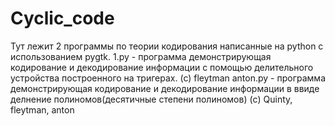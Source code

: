 Cyclic_code
===========

Тут лежит 2 программы по теории кодирования написанные на python с использованием pygtk. 
1.py - программа демонстрирующая кодирование и декодирование информации с помощью делительного устройства построенного на тригерах. (с) fleytman
anton.py - программа демонстрирующая кодирование и декодирование информации в ввиде делнение полиномов(десятичные степени полиномов) (c) Quinty, fleytman, anton

